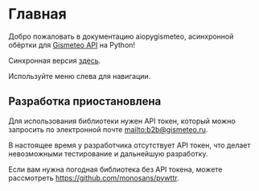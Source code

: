 # Главная

Добро пожаловать в документацию aiopygismeteo, асинхронной обёртки для [Gismeteo API](https://gismeteo.ru/api/) на Python!

Синхронная версия [здесь](https://github.com/monosans/pygismeteo).

Используйте меню слева для навигации.

## Разработка приостановлена

Для использования библиотеки нужен API токен, который можно запросить по электронной почте <mailto:b2b@gismeteo.ru>.

В настоящее время у разработчика отсутствует API токен, что делает невозможными тестирование и дальнейшую разработку.

Если вам нужна погодная библиотека без API токена, можете рассмотреть <https://github.com/monosans/pywttr>.
